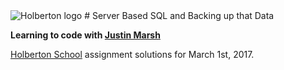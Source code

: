<img src="https://www.holbertonschool.com/assets/holberton-logo-1cc451260ca3cd297def53f2250a9794810667c7ca7b5fa5879a569a457bf16f.png" alt="Holberton logo">
# Server Based SQL and Backing up that Data 

**Learning to code with [Justin Marsh](https://twitter.com/dogonthecircuit)**

[Holberton School](https://www.holbertonschool.com) assignment solutions for March 1st, 2017.
